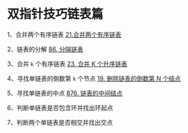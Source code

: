 # 双指针技巧链表篇

1、合并两个有序链表 
      [21.合并两个有序链表](https://leetcode.cn/problems/merge-two-sorted-lists/)

2、链表的分解
      [86. 分隔链表](https://leetcode.com/problems/partition-list/)

3、合并 `k` 个有序链表
      [23. 合并 K 个升序链表](https://leetcode.cn/problems/merge-k-sorted-lists/)

4、寻找单链表的倒数第 `k` 个节点
      [19. 删除链表的倒数第 N 个结点](https://leetcode.cn/problems/remove-nth-node-from-end-of-list/)

5、寻找单链表的中点
      [876. 链表的中间结点](https://leetcode.cn/problems/middle-of-the-linked-list/)

6、判断单链表是否包含环并找出环起点

7、判断两个单链表是否相交并找出交点